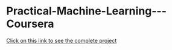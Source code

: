 # Practical-Machine-Learning---Coursera

<a href =https://rpubs.com/nish10/256714> Click on this link to see the complete project </a>

